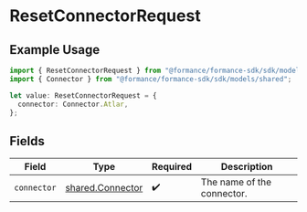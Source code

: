 # ResetConnectorRequest

## Example Usage

```typescript
import { ResetConnectorRequest } from "@formance/formance-sdk/sdk/models/operations";
import { Connector } from "@formance/formance-sdk/sdk/models/shared";

let value: ResetConnectorRequest = {
  connector: Connector.Atlar,
};
```

## Fields

| Field                                                       | Type                                                        | Required                                                    | Description                                                 |
| ----------------------------------------------------------- | ----------------------------------------------------------- | ----------------------------------------------------------- | ----------------------------------------------------------- |
| `connector`                                                 | [shared.Connector](../../../sdk/models/shared/connector.md) | :heavy_check_mark:                                          | The name of the connector.                                  |